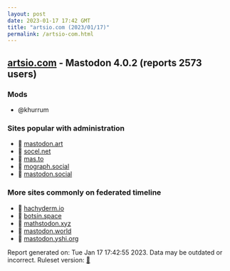```yaml
---
layout: post
date: 2023-01-17 17:42 GMT
title: "artsio.com (2023/01/17)"
permalink: /artsio-com.html
---
```


## [artsio.com](https://artsio.com) - Mastodon 4.0.2 (reports 2573 users)

### Mods
 * @khurrum

### Sites popular with administration

* 🐘 [mastodon.art](/mastodon-art.html)
* 🐘 [socel.net](/socel-net.html)
* 🐘 [mas.to](/mas-to.html)
* 🐘 [mograph.social](/mograph-social.html)
* 🐘 [mastodon.social](/mastodon-social.html)

### More sites commonly on federated timeline

* 🐘 [hachyderm.io](/hachyderm-io.html)
* 🐘 [botsin.space](/botsin-space.html)
* 🐘 [mathstodon.xyz](/mathstodon-xyz.html)
* 🐘 [mastodon.world](/mastodon-world.html)
* 🐘 [mastodon.yshi.org](/mastodon-yshi-org.html)

Report generated on: Tue Jan 17 17:42:55 2023. Data may be outdated or incorrect.
Ruleset version: [🧁](/version-cupcake)
